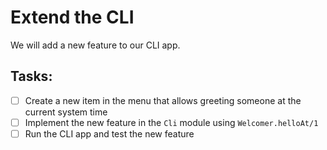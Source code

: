 # Extend the CLI

We will add a new feature to our CLI app.

## Tasks:

- [ ] Create a new item in the menu that allows greeting someone at the current system time
- [ ] Implement the new feature in the `Cli` module using `Welcomer.helloAt/1`
- [ ] Run the CLI app and test the new feature
